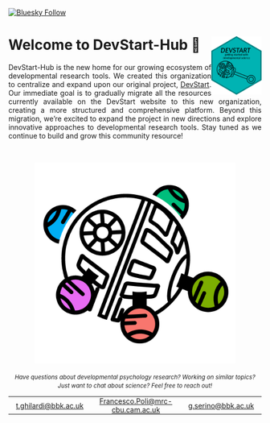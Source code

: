 [![Bluesky Follow](https://img.shields.io/badge/Follow-%40tommasoghi.bsky.social-1DA1F2?style=flat-square&logo=bluesky&logoColor=white&labelColor=3A89FF&colorB=144FD6)](https://bsky.app/profile/tommasoghi.bsky.social)

# Welcome to DevStart-Hub 👋 <img src='https://github.com/TommasoGhilardi/DevStart/blob/main/images/LOGO.png' width='100' align="right" /></a>

<p style="text-align: justify;">
  DevStart-Hub is the new home for our growing ecosystem of developmental research tools.  
  We created this organization to centralize and expand upon our original project,  
  <a href="https://tommasoghilardi.github.io/DevStart">DevStart</a>. Our immediate goal is to gradually  
  migrate all the resources currently available on the DevStart website to this new organization,  
  creating a more structured and comprehensive platform. Beyond this migration, we’re excited to  
  expand the project in new directions and explore innovative approaches to developmental research  
  tools. Stay tuned as we continue to build and grow this community resource!
</p>



<br>
<p align="center">
  <img
    src="../DevStart-Hub_Squared.png"
    width="400"
  />
</p>


<p align="center">
  <i><small>
    Have questions about developmental psychology research?  
    Working on similar topics? Just want to chat about science?  
    Feel free to reach out!
  </small></i>
</p>

<table align="center" style="margin-top: 10px; border-collapse: collapse;">
  <tr>
    <td style="padding: 0 15px; text-align: center;">
      <a href="mailto:t.ghilardi@bbk.ac.uk">t.ghilardi@bbk.ac.uk</a>
    </td>
    <td style="padding: 0 15px; text-align: center;">
      <a href="mailto:Francesco.Poli@mrc-cbu.cam.ac.uk">Francesco.Poli@mrc-cbu.cam.ac.uk</a>
    </td>
    <td style="padding: 0 15px; text-align: center;">
      <a href="mailto:g.serino@bbk.ac.uk">g.serino@bbk.ac.uk</a>
    </td>
  </tr>
</table>


